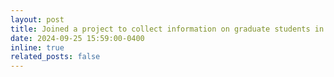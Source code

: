 ```yaml
---
layout: post
title: Joined a project to collect information on graduate students in MIS.
date: 2024-09-25 15:59:00-0400
inline: true
related_posts: false
---
```


